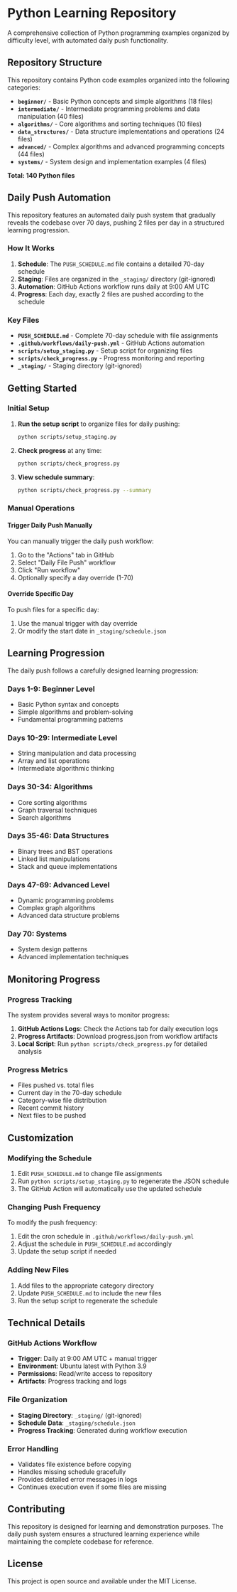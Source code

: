 # Python Learning Repository

A comprehensive collection of Python programming examples organized by difficulty level, with automated daily push functionality.

## Repository Structure

This repository contains Python code examples organized into the following categories:

- **`beginner/`** - Basic Python concepts and simple algorithms (18 files)
- **`intermediate/`** - Intermediate programming problems and data manipulation (40 files)
- **`algorithms/`** - Core algorithms and sorting techniques (10 files)
- **`data_structures/`** - Data structure implementations and operations (24 files)
- **`advanced/`** - Complex algorithms and advanced programming concepts (44 files)
- **`systems/`** - System design and implementation examples (4 files)

**Total: 140 Python files**

## Daily Push Automation

This repository features an automated daily push system that gradually reveals the codebase over 70 days, pushing 2 files per day in a structured learning progression.

### How It Works

1. **Schedule**: The `PUSH_SCHEDULE.md` file contains a detailed 70-day schedule
2. **Staging**: Files are organized in the `_staging/` directory (git-ignored)
3. **Automation**: GitHub Actions workflow runs daily at 9:00 AM UTC
4. **Progress**: Each day, exactly 2 files are pushed according to the schedule

### Key Files

- **`PUSH_SCHEDULE.md`** - Complete 70-day schedule with file assignments
- **`.github/workflows/daily-push.yml`** - GitHub Actions automation
- **`scripts/setup_staging.py`** - Setup script for organizing files
- **`scripts/check_progress.py`** - Progress monitoring and reporting
- **`_staging/`** - Staging directory (git-ignored)

## Getting Started

### Initial Setup

1. **Run the setup script** to organize files for daily pushing:
   ```bash
   python scripts/setup_staging.py
   ```

2. **Check progress** at any time:
   ```bash
   python scripts/check_progress.py
   ```

3. **View schedule summary**:
   ```bash
   python scripts/check_progress.py --summary
   ```

### Manual Operations

#### Trigger Daily Push Manually
You can manually trigger the daily push workflow:
1. Go to the "Actions" tab in GitHub
2. Select "Daily File Push" workflow
3. Click "Run workflow"
4. Optionally specify a day override (1-70)

#### Override Specific Day
To push files for a specific day:
1. Use the manual trigger with day override
2. Or modify the start date in `_staging/schedule.json`

## Learning Progression

The daily push follows a carefully designed learning progression:

### Days 1-9: Beginner Level
- Basic Python syntax and concepts
- Simple algorithms and problem-solving
- Fundamental programming patterns

### Days 10-29: Intermediate Level
- String manipulation and data processing
- Array and list operations
- Intermediate algorithmic thinking

### Days 30-34: Algorithms
- Core sorting algorithms
- Graph traversal techniques
- Search algorithms

### Days 35-46: Data Structures
- Binary trees and BST operations
- Linked list manipulations
- Stack and queue implementations

### Days 47-69: Advanced Level
- Dynamic programming problems
- Complex graph algorithms
- Advanced data structure problems

### Day 70: Systems
- System design patterns
- Advanced implementation techniques

## Monitoring Progress

### Progress Tracking
The system provides several ways to monitor progress:

1. **GitHub Actions Logs**: Check the Actions tab for daily execution logs
2. **Progress Artifacts**: Download progress.json from workflow artifacts
3. **Local Script**: Run `python scripts/check_progress.py` for detailed analysis

### Progress Metrics
- Files pushed vs. total files
- Current day in the 70-day schedule
- Category-wise file distribution
- Recent commit history
- Next files to be pushed

## Customization

### Modifying the Schedule
1. Edit `PUSH_SCHEDULE.md` to change file assignments
2. Run `python scripts/setup_staging.py` to regenerate the JSON schedule
3. The GitHub Action will automatically use the updated schedule

### Changing Push Frequency
To modify the push frequency:
1. Edit the cron schedule in `.github/workflows/daily-push.yml`
2. Adjust the schedule in `PUSH_SCHEDULE.md` accordingly
3. Update the setup script if needed

### Adding New Files
1. Add files to the appropriate category directory
2. Update `PUSH_SCHEDULE.md` to include the new files
3. Run the setup script to regenerate the schedule

## Technical Details

### GitHub Actions Workflow
- **Trigger**: Daily at 9:00 AM UTC + manual trigger
- **Environment**: Ubuntu latest with Python 3.9
- **Permissions**: Read/write access to repository
- **Artifacts**: Progress tracking and logs

### File Organization
- **Staging Directory**: `_staging/` (git-ignored)
- **Schedule Data**: `_staging/schedule.json`
- **Progress Tracking**: Generated during workflow execution

### Error Handling
- Validates file existence before copying
- Handles missing schedule gracefully
- Provides detailed error messages in logs
- Continues execution even if some files are missing

## Contributing

This repository is designed for learning and demonstration purposes. The daily push system ensures a structured learning experience while maintaining the complete codebase for reference.

## License

This project is open source and available under the MIT License.
